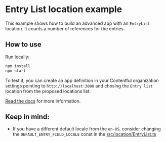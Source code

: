 # Entry List location example
This example shows how to build an advanced app with an `EntryList` location. It counts a number of references for the entries.

## How to use

Run locally:

```bash
npm install
npm start
```

To test it, you can create an app definition in your Contentful organization settings pointing to `http://localhost:3000` and chosing the `Entry list` location from the proposed locations list.

[Read the docs](https://www.contentful.com/developers/docs/extensibility/app-framework/) for more information.

## Keep in mind:

- If you have a different default locale from the `en-US`, consider changing the `DEFAULT_ENTRY_FIELD_LOCALE` const in the [src/location/EntryList.ts](https://github.com/contentful/apps/blob/b9bc0476314d05ffc222122f3425d6f1b419e0de/examples/references-count/src/locations/EntryList.ts#L8)